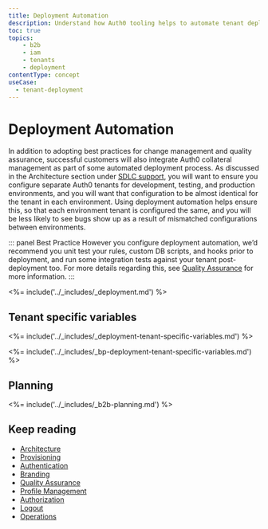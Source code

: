 ```yaml
---
title: Deployment Automation
description: Understand how Auth0 tooling helps to automate tenant deployment
toc: true
topics:
    - b2b
    - iam
    - tenants
    - deployment
contentType: concept
useCase:
  - tenant-deployment
---
```


# Deployment Automation

In addition to adopting best practices for change management and quality assurance, successful customers will also integrate Auth0 collateral management as part of some automated deployment process. As discussed in the Architecture section under [SDLC support](/architecture-scenarios/b2b/b2b-architecture#sdlc-support), you will want to ensure you configure separate Auth0 tenants for development, testing, and production environments, and you will want that configuration to be almost identical for the tenant in each environment. Using deployment automation helps ensure this, so that each environment tenant is configured the same, and you will be less likely to see bugs show up as a result of mismatched configurations between environments.

::: panel Best Practice
However you configure deployment automation, we’d recommend you unit test your rules, custom DB scripts, and hooks prior to deployment, and run some integration tests against your tenant post-deployment too. For more details regarding this, see [Quality Assurance](/architecture-scenarios/b2b/b2b-qa) for more information.
:::

<%= include('../_includes/_deployment.md') %>

## Tenant specific variables

<%= include('../_includes/_deployment-tenant-specific-variables.md') %>

<%= include('../_includes/_bp-deployment-tenant-specific-variables.md') %>

## Planning

<%= include('../_includes/_b2b-planning.md') %>

## Keep reading

* [Architecture](/architecture-scenarios/b2b/b2b-architecture)
* [Provisioning](/architecture-scenarios/b2b/b2b-provisioning)
* [Authentication](/architecture-scenarios/b2b/b2b-authentication)
* [Branding](/architecture-scenarios/b2b/b2b-branding)
* [Quality Assurance](/architecture-scenarios/b2b/b2b-qa)
* [Profile Management](/architecture-scenarios/b2b/b2b-profile-mgmt)
* [Authorization](/architecture-scenarios/b2b/b2b-authorization)
* [Logout](/architecture-scenarios/b2b/b2b-logout)
* [Operations](/architecture-scenarios/b2b/b2b-operations)
